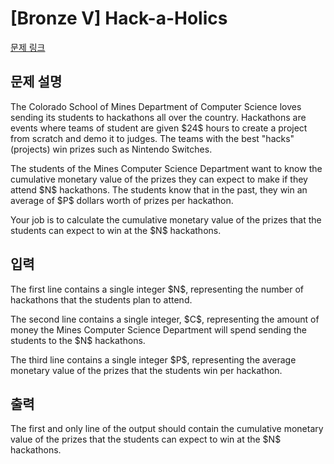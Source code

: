 # [Bronze V] Hack-a-Holics

[문제 링크](https://www.acmicpc.net/problem/34443) 

## 문제 설명

<p>The Colorado School of Mines Department of Computer Science loves sending its students to hackathons all over the country. Hackathons are events where teams of student are given $24$ hours to create a project from scratch and demo it to judges. The teams with the best "hacks" (projects) win prizes such as Nintendo Switches.</p>

<p>The students of the Mines Computer Science Department want to know the cumulative monetary value of the prizes they can expect to make if they attend $N$ hackathons. The students know that in the past, they win an average of $P$ dollars worth of prizes per hackathon.</p>

<p>Your job is to calculate the cumulative monetary value of the prizes that the students can expect to win at the $N$ hackathons.</p>

## 입력 

 <p>The first line contains a single integer $N$, representing the number of hackathons that the students plan to attend.</p>

<p>The second line contains a single integer, $C$, representing the amount of money the Mines Computer Science Department will spend sending the students to the $N$ hackathons.</p>

<p>The third line contains a single integer $P$, representing the average monetary value of the prizes that the students win per hackathon.</p>

## 출력 

 <p>The first and only line of the output should contain the cumulative monetary value of the prizes that the students can expect to win at the $N$ hackathons.</p>

